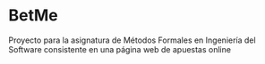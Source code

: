 BetMe
=====

Proyecto para la asignatura de Métodos Formales en Ingeniería del Software consistente en una página web de apuestas online

